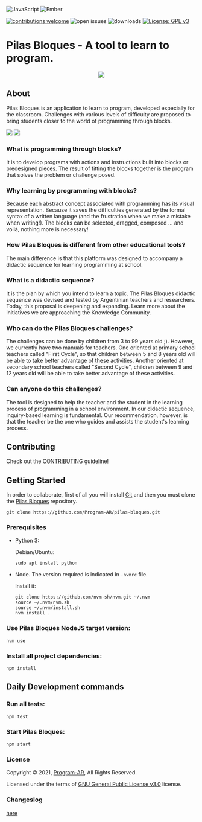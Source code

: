 ![JavaScript](https://img.shields.io/badge/javascript-%23323330.svg?style=for-the-badge&logo=javascript&logoColor=%23F7DF1E)
![Ember](https://img.shields.io/badge/ember-1C1E24?style=for-the-badge&logo=ember.js&logoColor=#D04A37)

[![contributions welcome](https://img.shields.io/badge/contributions-welcome-brightgreen.svg?style=flat)](https://github.com/Program-AR/pilas-bloques/issues)
![open issues](https://badgen.net/github/open-issues/Program-AR/pilas-bloques)
![downloads](https://badgen.net/github/assets-dl/Program-AR/pilas-bloques/1.6.1)
[![License: GPL v3](https://img.shields.io/badge/License-GPLv3-blue.svg)](https://www.gnu.org/licenses/gpl-3.0)

# Pilas Bloques - A tool to learn to program.

<p align="center">
  <img src="https://pilasbloques.program.ar/online/imagenes/main-logo.png"/>
</p>

## About

Pilas Bloques is an application to learn to program, developed especially for the classroom.
Challenges with various levels of difficulty are proposed to bring students closer to the world of programming through blocks.

![](https://github.com/Program-AR/pilas-bloques/blob/master/screenshots/desafios.png)
![](https://github.com/Program-AR/pilas-bloques/blob/master/screenshots/editor.png)

### What is programming through blocks?

It is to develop programs with actions and instructions built into blocks or predesigned pieces. The result of fitting the blocks together is the program that solves the problem or challenge posed.

### Why learning by programming with blocks?

Because each abstract concept associated with programming has its visual representation.
Because it saves the difficulties generated by the formal syntax of a written language (and the frustration when we make a mistake when writing!). 
The blocks can be selected, dragged, composed ... and voilà, nothing more is necessary!

### How Pilas Bloques is different from other educational tools?

The main difference is that this platform was designed to accompany a didactic sequence for learning programming at school.

###  What is a didactic sequence?

It is the plan by which you intend to learn a topic. The Pilas Bloques didactic sequence was devised and tested by Argentinian teachers and researchers. Today, this proposal is deepening and expanding. Learn more about the initiatives we are approaching the Knowledge Community.

### Who can do the Pilas Bloques challenges?

The challenges can be done by children from 3 to 99 years old ;). However, we currently have two manuals for teachers. One oriented at primary school teachers
called "First Cycle", so that children between 5 and 8 years old will be able to take better advantage of these activities. Another oriented at secondary school teachers called "Second Cycle", children between 9 and 12 years old will be able to take better advantage of these activities.

### Can anyone do this challenges?

The tool is designed to help the teacher and the student in the learning process of programming in a school environment. In our didactic sequence, inquiry-based learning is fundamental. Our recommendation, however, is that the teacher be the one who guides and assists the student's learning process.


## Contributing

Check out the [CONTRIBUTING](https://github.com/Program-AR/pilas-bloques/blob/guidelines/CONTRIBUTING.md) guideline!

## Getting Started

In order to collaborate, first of all you will install [Git](https://git-scm.com/) and then you must clone the [Pilas Bloques](https://github.com/Program-AR/pilas-bloques) repository.

```
git clone https://github.com/Program-AR/pilas-bloques.git
```

### Prerequisites

* Python 3:

  Debian/Ubuntu:
  ```
  sudo apt install python
  ```
  
* Node. The version required is indicated in `.nvmrc` file.

  Install it: 
  ```
  git clone https://github.com/nvm-sh/nvm.git ~/.nvm
  source ~/.nvm/nvm.sh
  source ~/.nvm/install.sh
  nvm install .
  ```

### Use Pilas Bloques NodeJS target version:
```
nvm use
```
  
### Install all project dependencies:
```
npm install
```

## Daily Development commands

### Run all tests:
```
npm test
```

### Start Pilas Bloques:
```
npm start
```

### License

Copyright © 2021, [Program-AR](http://program.ar), All Rights Reserved.

Licensed under the terms of [GNU General Public License v3.0](https://github.com/Program-AR/pilas-bloques/blob/master/LICENSE) license.

### Changeslog
[here](notasDeVersion.md)
